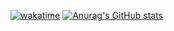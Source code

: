 
[![wakatime](https://wakatime.com/badge/user/182b9fed-1fc4-4f6c-bafb-90401fa0f0e9.svg)](https://wakatime.com/@182b9fed-1fc4-4f6c-bafb-90401fa0f0e9)
[![Anurag's GitHub stats](https://github-readme-stats.vercel.app/api?username=MIN-GOL)](https://github.com/anuraghazra/github-readme-stats)
